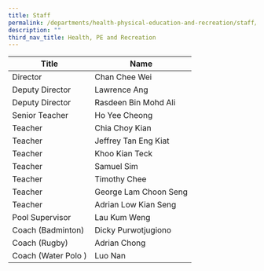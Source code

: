 ```yaml
---
title: Staff
permalink: /departments/health-physical-education-and-recreation/staff/
description: ""
third_nav_title: Health, PE and Recreation
---
```

| Title               | Name                  |
|---------------------|-----------------------|
| Director            | Chan Chee Wei         |
| Deputy Director            | Lawrence Ang          |
| Deputy Director     | Rasdeen Bin Mohd Ali  |
| Senior Teacher      | Ho Yee Cheong         |
| Teacher             | Chia Choy Kian        |
| Teacher             | Jeffrey Tan Eng Kiat  |
| Teacher             | Khoo Kian Teck        |
| Teacher             | Samuel Sim            |
| Teacher             | Timothy Chee          |
| Teacher             | George Lam Choon Seng |
| Teacher             | Adrian Low Kian Seng  |
| Pool Supervisor     | Lau Kum Weng          |
| Coach (Badminton)   | Dicky Purwotjugiono   |
| Coach (Rugby)       | Adrian Chong          |
| Coach (Water Polo ) | Luo Nan               |
